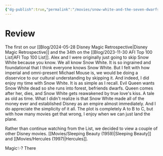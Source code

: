 ```yaml
---
{"dg-publish":true,"permalink":"/movies/snow-white-and-the-seven-dwarfs-1937/","created":"2024-05-28","updated":"2024-08-14"}
---
```



# Review

The first on our [[Blog/2024-05-28 Disney Magic Retrospective\|Disney Magic Retrospective]] and the 34th on the [[Blog/2023-11-30 AFI Top 100 List\|AFI Top 100 List]]. Alex and I were originally just going to skip Snow White because you know. We all know Snow White. It is so ingrained and foundational that I think everyone knows Snow White. But I felt with how imperial and omni-present Michael Mouse is, we would be doing a disservice to our cultural understanding by skipping it. And indeed, I did enjoy my time with Snow White. It is as simple as I recall. Evil Queen wants Snow White dead so she runs into forest, befriends dwarfs. Queen comes after her, dies, and Snow White gets reawakened by true love's kiss. A tale as old as time. What I didn't realize is that Snow White made all of the money ever and established Disney as an empire almost immediately. And I do appreciate the simplicity of it all. The plot is completely A to B to C, but with how many movies get that wrong, I enjoy when we can just land the plane.

Rather than continue watching from the List, we decided to view a couple of other Disney movies. [[Movies/Sleeping Beauty (1959)\|Sleeping Beauty]] and [[Movies/Hercules (1997)\|Hercules]].

Magic✨? There
